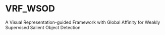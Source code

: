 # VRF_WSOD
A Visual Representation-guided Framework with Global Affinity for Weakly Supervised Salient Object Detection
